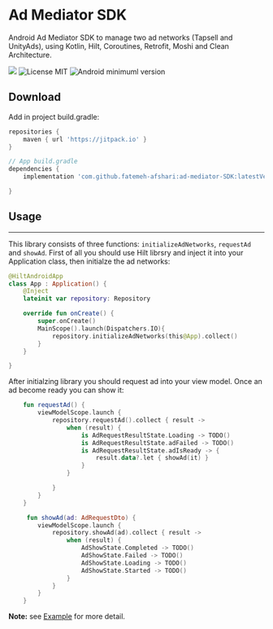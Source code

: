 # Ad Mediator SDK
Android Ad Mediator SDK to manage two ad networks (Tapsell and UnityAds), using Kotlin, Hilt, Coroutines, Retrofit, Moshi and Clean Architecture.

[![](https://jitpack.io/v/fatemeh-afshari/ad-mediator-SDK.svg)](https://jitpack.io/#fatemeh-afshari/ad-mediator-SDK)
![License MIT](https://img.shields.io/badge/MIT-9E9F9F?style=flat-square&label=License)
![Android minimuml version](https://img.shields.io/badge/21+-9E9F9F?style=flat-square&label=Minimum&logo=android)

Download
--------
Add in project build.gradle:

```gradle
repositories {
    maven { url 'https://jitpack.io' }
}

// App build.gradle
dependencies {
    implementation 'com.github.fatemeh-afshari:ad-mediator-SDK:latestVersion'

}
```
## Usage
--------
This library consists of three functions: `initializeAdNetworks`, `requestAd` and `showAd`. First of all you should use Hilt librsry and inject it into your Application class, then initialze the ad networks:


```kotlin
@HiltAndroidApp
class App : Application() {
    @Inject
    lateinit var repository: Repository

    override fun onCreate() {
        super.onCreate()
        MainScope().launch(Dispatchers.IO){
            repository.initializeAdNetworks(this@App).collect()
        }
    }

}
```
After initialzing library you should request ad into your view model. Once an ad become ready you can show it:

```kotlin
    fun requestAd() {
        viewModelScope.launch {
            repository.requestAd().collect { result ->
                when (result) {
                    is AdRequestResultState.Loading -> TODO()
                    is AdRequestResultState.adFailed -> TODO()
                    is AdRequestResultState.adIsReady -> {
                        result.data?.let { showAd(it) }
                    }
                }

            }
        }
    }

     fun showAd(ad: AdRequestDto) {
        viewModelScope.launch {
            repository.showAd(ad).collect { result ->
                when (result) {
                    AdShowState.Completed -> TODO()
                    AdShowState.Failed -> TODO()
                    AdShowState.Loading -> TODO()
                    AdShowState.Started -> TODO()
                }
            }
        }
    }
```
**Note:** see [Example](app/src/main/java/com/test/admediator) for more detail.
